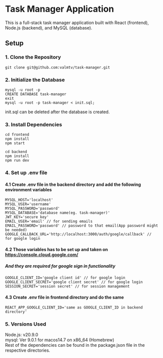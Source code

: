 # Task Manager Application

This is a full-stack task manager application built with React (frontend), Node.js (backend), and MySQL (database).


## Setup

### 1. Clone the Repository

```
git clone git@github.com:valmtv/task-manager.git 

```

### 2. Initialize the Database

```
mysql -u root -p
CREATE DATABASE task-manager
exit
mysql -u root -p task-manager < init.sql;
```
init.sql can be deleted after the database is created.

### 3. Install Dependencies

```frontend
cd frontend
npm install
npm start
```

```backend
cd backend
npm install
npm run dev
```

### 4. Set up .env file

#### 4.1 Create .env file in the backend directory and add the following environment variables

```
MYSQL_HOST='localhost'
MYSQL_USER='username'
MYSQL_PASSWORD='password'
MYSQL_DATABASE='database name(eg. task-manager)'
JWT_KEY='secure key'
EMAIL_USER='email' // for sending emails
EMAIL_PASSWORD='password' // password to that email(App password might be needed)
GOOGLE_CALLBACK_URL='http://localhost:3000/auth/google/callback' // for google login
```
#### 4.2 Those variables has to be set up and taken on https://console.cloud.google.com/ 
##### And they are required for google sign in functionality

```
GOOGLE_CLIENT_ID='google client id' // for google login
GOOGLE_CLIENT_SECRET='google client secret' // for google login
SESSION_SECRET='session secret' // for session management
```

#### 4.3 Create .env file in frontend directory and do the same
```
REACT_APP_GOOGLE_CLIENT_ID='same as GOOGLE_CLIENT_ID in backend directory'
``` 

### 5. Versions Used 

Node.js: v20.9.0
<br>
mysql: Ver 9.0.1 for macos14.7 on x86_64 (Homebrew)
<br>
Rest of the dependencies can be found in the package.json file in the respective directories.

